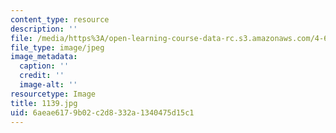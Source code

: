 ```yaml
---
content_type: resource
description: ''
file: /media/https%3A/open-learning-course-data-rc.s3.amazonaws.com/4-614-religious-architecture-and-islamic-cultures-fall-2002/6aeae6179b02c2d8332a1340475d15c1_1139.jpg
file_type: image/jpeg
image_metadata:
  caption: ''
  credit: ''
  image-alt: ''
resourcetype: Image
title: 1139.jpg
uid: 6aeae617-9b02-c2d8-332a-1340475d15c1
---
```

